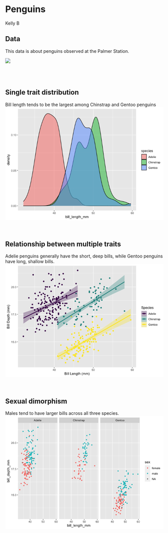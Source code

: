Penguins
================
Kelly B

## Data

This data is about penguins observed at the Palmer
Station.

![](https://www.sierraclub.org/sites/www.sierraclub.org/files/sierra/articles/sharing/Penguins%20TN.jpeg)

<br> <br>

## Single trait distribution

Bill length tends to be the largest among Chinstrap and Gentoo penguins
![](Penguins_files/figure-gfm/bill%20length-1.png)<!-- -->

<br>

## Relationship between multiple traits

Adelie penguins generally have the short, deep bills, while Gentoo
penguins have long, shallow bills.
![](Penguins_files/figure-gfm/bill%20length%20and%20depth-1.png)<!-- -->

<br>

## Sexual dimorphism

Males tend to have larger bills across all three species.
![](Penguins_files/figure-gfm/bill%20length%20and%20depth%20by%20sex-1.png)<!-- -->
